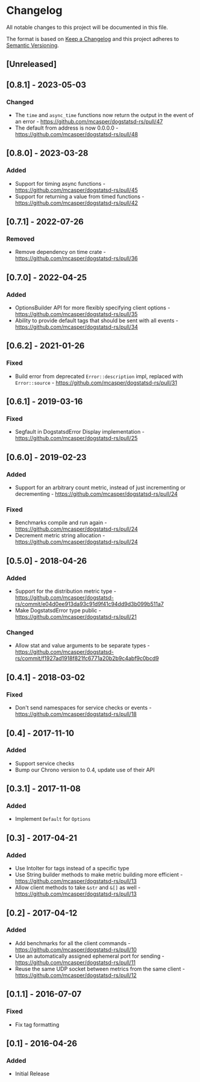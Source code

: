 # Changelog

All notable changes to this project will be documented in this file.

The format is based on [Keep a Changelog](http://keepachangelog.com/en/1.0.0/)
and this project adheres to [Semantic
Versioning](http://semver.org/spec/v2.0.0.html).

## [Unreleased]

## [0.8.1] - 2023-05-03

### Changed
- The `time` and `async_time` functions now return the output in the event of an error - https://github.com/mcasper/dogstatsd-rs/pull/47
- The default from address is now 0.0.0.0 - https://github.com/mcasper/dogstatsd-rs/pull/48

## [0.8.0] - 2023-03-28

### Added
- Support for timing async functions - https://github.com/mcasper/dogstatsd-rs/pull/45
- Support for returning a value from timed functions - https://github.com/mcasper/dogstatsd-rs/pull/42

## [0.7.1] - 2022-07-26

### Removed
- Remove dependency on time crate - https://github.com/mcasper/dogstatsd-rs/pull/36

## [0.7.0] - 2022-04-25

### Added
- OptionsBuilder API for more flexibly specifying client options - https://github.com/mcasper/dogstatsd-rs/pull/35
- Ability to provide default tags that should be sent with all events - https://github.com/mcasper/dogstatsd-rs/pull/34

## [0.6.2] - 2021-01-26

### Fixed
- Build error from deprecated `Error::description` impl, replaced with `Error::source` - https://github.com/mcasper/dogstatsd-rs/pull/31

## [0.6.1] - 2019-03-16

### Fixed
- Segfault in DogstatsdError Display implementation - https://github.com/mcasper/dogstatsd-rs/pull/25

## [0.6.0] - 2019-02-23

### Added
- Support for an arbitrary count metric, instead of just incrementing or decrementing - https://github.com/mcasper/dogstatsd-rs/pull/24

### Fixed
- Benchmarks compile and run again - https://github.com/mcasper/dogstatsd-rs/pull/24
- Decrement metric string allocation - https://github.com/mcasper/dogstatsd-rs/pull/24

## [0.5.0] - 2018-04-26

### Added
- Support for the distribution metric type - https://github.com/mcasper/dogstatsd-rs/commit/e04d0ee913da93c91d9f41c94dd9d3b099b511a7
- Make DogstatsdError type public - https://github.com/mcasper/dogstatsd-rs/pull/21

### Changed
- Allow stat and value arguments to be separate types - https://github.com/mcasper/dogstatsd-rs/commit/f1927ad1918f821fc6771a20b2b9c4abf9c0bcd9

## [0.4.1] - 2018-03-02

### Fixed
- Don't send namespaces for service checks or events - https://github.com/mcasper/dogstatsd-rs/pull/18

## [0.4] - 2017-11-10

### Added
- Support service checks
- Bump our Chrono version to 0.4, update use of their API

## [0.3.1] - 2017-11-08

### Added
- Implement `Default` for `Options`

## [0.3] - 2017-04-21

### Added
- Use IntoIter for tags instead of a specific type
- Use String builder methods to make metric building more efficient - https://github.com/mcasper/dogstatsd-rs/pull/13
- Allow client methods to take `&str` and `&[]` as well - https://github.com/mcasper/dogstatsd-rs/pull/13

## [0.2] - 2017-04-12

### Added
- Add benchmarks for all the client commands - https://github.com/mcasper/dogstatsd-rs/pull/10
- Use an automatically assigned ephemeral port for sending - https://github.com/mcasper/dogstatsd-rs/pull/11
- Reuse the same UDP socket between metrics from the same client - https://github.com/mcasper/dogstatsd-rs/pull/12

## [0.1.1] - 2016-07-07

### Fixed
- Fix tag formatting

## [0.1] - 2016-04-26

### Added
- Initial Release
